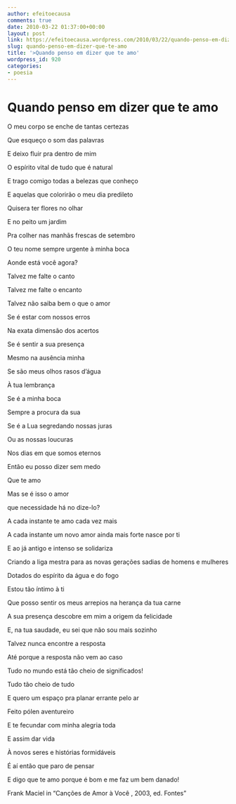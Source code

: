 ```yaml
---
author: efeitoecausa
comments: true
date: 2010-03-22 01:37:00+00:00
layout: post
link: https://efeitoecausa.wordpress.com/2010/03/22/quando-penso-em-dizer-que-te-amo/
slug: quando-penso-em-dizer-que-te-amo
title: '>Quando penso em dizer que te amo'
wordpress_id: 920
categories:
- poesia
---
```


>   	 	 	 	 	 	  

#    	 	 	 	 	 	  

#  Quando penso em dizer que te amo


  


O meu corpo se enche de tantas certezas

Que esqueço o som das palavras

E deixo fluir pra dentro de mim

O espírito vital de tudo que é natural


  


E trago comigo todas a belezas que conheço

E aquelas que colorirão o meu dia predileto


  


Quisera ter flores no olhar

E no peito um jardim 

Pra colher nas manhãs frescas de setembro

O teu nome sempre urgente à minha boca


  


Aonde está você agora?

Talvez me falte o canto

Talvez me falte o encanto

Talvez não saiba bem o que o amor


  


Se é estar com nossos erros 

Na exata dimensão dos acertos

Se é sentir a sua presença 

Mesmo na ausência minha

Se são meus olhos rasos d’água 

À tua lembrança

Se é a minha boca

Sempre a procura da sua

Se é a Lua segredando nossas juras

Ou as nossas loucuras

Nos dias em que somos eternos

Então eu posso dizer sem medo

Que te amo

Mas se é isso o amor 

que necessidade há no dize-lo?


  


A cada instante te amo cada vez mais

A cada instante um novo amor ainda mais forte nasce por ti

E ao já antigo e intenso se solidariza

Criando a liga mestra para as novas gerações sadias de homens e mulheres

Dotados do espírito da água e do fogo


  



  


Estou tão íntimo à ti

Que posso sentir os meus arrepios na herança da tua carne

A sua presença descobre em mim a origem da felicidade

E, na tua saudade, eu sei que não sou mais sozinho


  


Talvez nunca encontre a resposta

Até porque a resposta não vem ao caso

Tudo no mundo está tão cheio de significados!

Tudo tão cheio de tudo

E quero um espaço pra planar errante pelo ar

Feito pólen aventureiro

E te fecundar com minha alegria toda

E assim dar vida 

À novos seres e histórias formidáveis


  


É aí então que paro de pensar

E digo que te amo porque é bom e me faz um bem danado!


  



  


Frank Maciel in “Canções de Amor à Você , 2003, ed. Fontes”
